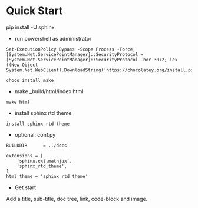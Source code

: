 # Quick Start

pip install -U sphinx

- run powershell as administrator

```
Set-ExecutionPolicy Bypass -Scope Process -Force; [System.Net.ServicePointManager]::SecurityProtocol = [System.Net.ServicePointManager]::SecurityProtocol -bor 3072; iex ((New-Object System.Net.WebClient).DownloadString('https://chocolatey.org/install.ps1'))

choco install make
```

- make _build/html/index.html

```
make html
```

- install sphinx rtd theme

```
install sphinx rtd theme
```

- optional: conf.py

```
BUILDDIR      = ../docs

extensions = [
    'sphinx.ext.mathjax',
    'sphinx_rtd_theme',
]
html_theme = 'sphinx_rtd_theme'
```

- Get start

Add a title, sub-title, doc tree, link, code-block and image.
